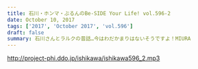 ```yaml
---
title: 石川・ホンマ・ぶるんのBe-SIDE Your Life! vol.596-2
date: October 10, 2017
tags: ['2017', 'October 2017', 'vol.596']
draft: false
summary: 石川さんとラルクの昔話…今はわだかまりはないそうですよ！MIURA
---
```


http://project-phi.ddo.jp/ishikawa/ishikawa596_2.mp3
